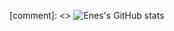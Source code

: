 [comment]: <> ![Enes's GitHub stats](https://github-readme-stats.vercel.app/api?username=enesbol&show_icons=true&theme=radical)
 
<!---
enesbol/enesbol is a ✨ special ✨ repository because its `README.md` (this file) appears on your GitHub profile.
You can click the Preview link to take a look at your changes.
--->
